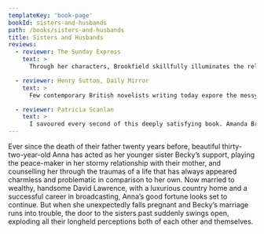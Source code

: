 ```yaml
---
templateKey: 'book-page'
bookId: sisters-and-husbands
path: /books/sisters-and-husbands
title: Sisters and Husbands
reviews:
  - reviewer: The Sunday Express
    text: >
      Through her characters, Brookfield skillfully illuminates the relationships, dilemmas and compromises that define so many lives.

  - reviewer: Henry Sutton, Daily Mirror
    text: >
      Few contemporary British novelists writing today expore the messy tangles of close human relationships with quite such warm perceptiveness as Brookfield.

  - reviewer: Patricia Scanlan
    text: >
      I savoured every second of this deeply satisfying book. Amanda Brookfield goes from strength to strength.
---
```


Ever since the death of their father twenty years before, beautiful thirty-two-year-old Anna has acted as her younger sister Becky’s support, playing the peace-maker in her stormy relationship with their mother, and counselling her through the traumas of a life that has always appeared charmless and problematic in comparison to her own. Now married to wealthy, handsome David Lawrence, with a luxurious country home and a successful career in broadcasting, Anna’s good fortune looks set to continue. But when she unexpectedly falls pregnant and Becky’s marriage runs into trouble, the door to the sisters past suddenly swings open, exploding all their longheld perceptions both of each other and themselves.
